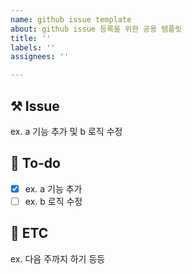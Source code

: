 ```yaml
---
name: github issue template
about: github issue 등록을 위한 공용 템플릿
title: ''
labels: ''
assignees: ''

---
```


## ⚒️ Issue
ex. a 기능 추가 및 b 로직 수정

## 📝 To-do
- [x] ex. a 기능 추가
- [ ] ex. b 로직 수정

## 📂 ETC
ex. 다음 주까지 하기 등등